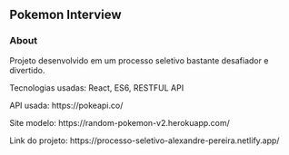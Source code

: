 ## Pokemon Interview

### About

<p>Projeto desenvolvido em um processo seletivo bastante desafiador e divertido.</p>


<p>Tecnologias usadas: React, ES6, RESTFUL API</p>
<p>API usada: https://pokeapi.co/</p>
<p>Site modelo: https://random-pokemon-v2.herokuapp.com/</p>
<p>Link  do projeto: https://processo-seletivo-alexandre-pereira.netlify.app/</p>


